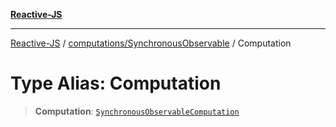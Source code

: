 [**Reactive-JS**](../../../README.md)

***

[Reactive-JS](../../../README.md) / [computations/SynchronousObservable](../README.md) / Computation

# Type Alias: Computation

> **Computation**: [`SynchronousObservableComputation`](../interfaces/SynchronousObservableComputation.md)
